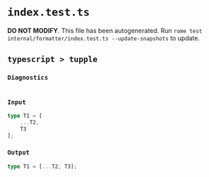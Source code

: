 # `index.test.ts`

**DO NOT MODIFY**. This file has been autogenerated. Run `rome test internal/formatter/index.test.ts --update-snapshots` to update.

## `typescript > tupple`

### `Diagnostics`

```

```

### `Input`

```ts
type T1 = [
	...T2,
	T3
];

```

### `Output`

```ts
type T1 = [...T2, T3];

```
